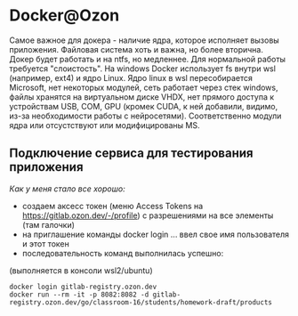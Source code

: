 
# Docker@Ozon
Самое важное для докера - наличие ядра, которое исполняет вызовы приложения.
Файловая система хоть и важна, но более вторична. Докер будет работать и на ntfs, но медленнее. 
Для нормальной работы требуется "слоистость".
На windows Docker использует fs внутри wsl (например, ext4) и ядро Linux.
Ядро linux в wsl пересобирается Microsoft, нет некоторых модулей, сеть работает через стек windows, файлы хранятся на виртуальном диске VHDX,
нет прямого доступа к устройствам USB, COM, GPU (кромек CUDA, к ней добавили, видимо, из-за необходимости работы с нейросетями). Соответственно
модули ядра или отсустствуют или модифицированы MS.


## Подключение сервиса для тестирования приложения

*Как у меня стало все хорошо:*

- создаем аксесс токен (меню Access Tokens на https://gitlab.ozon.dev/-/profile) с разрешениями на все элементы (там галочки)
- на приглашение команды docker login ... ввел свое имя пользователя и этот токен
- последовательность команд выполнилась успешно:

(выполняется в консоли wsl2/ubuntu)

    docker login gitlab-registry.ozon.dev 
    docker run --rm -it -p 8082:8082 -d gitlab-registry.ozon.dev/go/classroom-16/students/homework-draft/products




